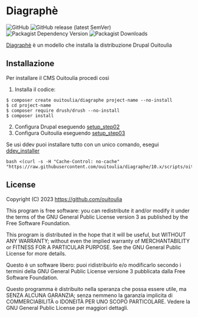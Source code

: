 # Diagraphè
![GitHub](https://img.shields.io/github/license/ouitoulia/diagraphe?style=for-the-badge)
![GitHub release (latest SemVer)](https://img.shields.io/github/v/release/ouitoulia/diagraphe?sort=semver&style=for-the-badge)
![Packagist Dependency Version](https://img.shields.io/packagist/dependency-v/ouitoulia/diagraphe/drupal/recommended-project?style=for-the-badge)
![Packagist Downloads](https://img.shields.io/packagist/dt/ouitoulia/diagraphe?style=for-the-badge)

[Diagraphè](https://www.grecoantico.com/dizionario-greco-antico.php?lemma=DIAGRAFH100) è un modello che installa la distribuzione Drupal Ouitoulìa

## Installazione
Per installare il CMS Ouitoulía procedi così
1) Installa il codice:
```shell
$ composer create ouitoulia/diagraphe project-name --no-install
$ cd project-name
$ composer require drush/drush --no-install
$ composer install
```
2) Configura Drupal eseguendo [setup_step02](scripts/setup_step02__configure_drupal.sh)
3) Configura Ouitoulía eseguendo [setup_step03](scripts/setup_step03__configure_ouitoulia.sh)

Se usi ddev puoi installare tutto con un unico comando, esegui [ddev_installer](scripts/oituolia_ddev_installer.sh)
```shell
bash <(curl -s -H "Cache-Control: no-cache" "https://raw.githubusercontent.com/ouitoulia/diagraphe/10.x/scripts/oituolia_ddev_installer.sh")
```

## License

Copyright (C) 2023 https://github.com/ouitoulia

This program is free software: you can redistribute it and/or modify it under the terms of the GNU General Public License version 3 as published by the Free Software Foundation.

This program is distributed in the hope that it will be useful, but WITHOUT ANY WARRANTY; without even the implied warranty of MERCHANTABILITY or FITNESS FOR A PARTICULAR PURPOSE. See the GNU General Public License for more details.

Questo è un software libero: puoi ridistribuirlo e/o modificarlo secondo i termini della GNU General Public License versione 3 pubblicata dalla Free Software Foundation.

Questo programma è distribuito nella speranza che possa essere utile, ma SENZA ALCUNA GARANZIA; senza nemmeno la garanzia implicita di COMMERCIABILITÀ o IDONEITÀ PER UNO SCOPO PARTICOLARE. Vedere la GNU General Public License per maggiori dettagli.
